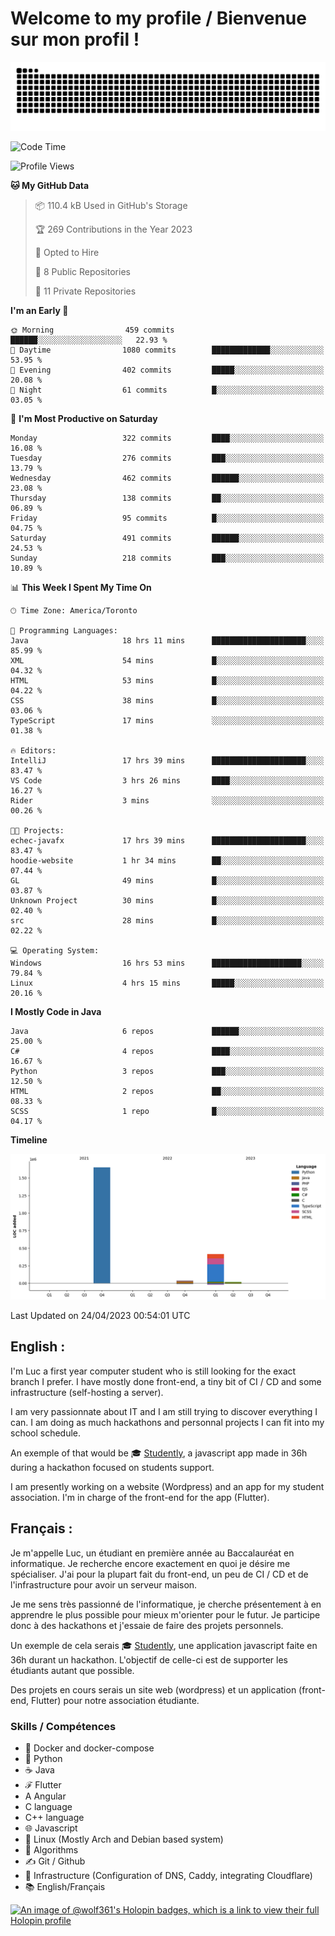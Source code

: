# Welcome to my profile / Bienvenue sur mon profil !

![snake gif](https://github.com/wolf-361/wolf-361/blob/output/github-contribution-grid-snake.svg)

<!--START_SECTION:waka-->
![Code Time](http://img.shields.io/badge/Code%20Time-37%20hrs%2040%20mins-blue)

![Profile Views](http://img.shields.io/badge/Profile%20Views-0-blue)

**🐱 My GitHub Data** 

> 📦 110.4 kB Used in GitHub's Storage 
 > 
> 🏆 269 Contributions in the Year 2023
 > 
> 💼 Opted to Hire
 > 
> 📜 8 Public Repositories 
 > 
> 🔑 11 Private Repositories 
 > 
**I'm an Early 🐤** 

```text
🌞 Morning                459 commits         ██████░░░░░░░░░░░░░░░░░░░   22.93 % 
🌆 Daytime                1080 commits        █████████████░░░░░░░░░░░░   53.95 % 
🌃 Evening                402 commits         █████░░░░░░░░░░░░░░░░░░░░   20.08 % 
🌙 Night                  61 commits          █░░░░░░░░░░░░░░░░░░░░░░░░   03.05 % 
```
📅 **I'm Most Productive on Saturday** 

```text
Monday                   322 commits         ████░░░░░░░░░░░░░░░░░░░░░   16.08 % 
Tuesday                  276 commits         ███░░░░░░░░░░░░░░░░░░░░░░   13.79 % 
Wednesday                462 commits         ██████░░░░░░░░░░░░░░░░░░░   23.08 % 
Thursday                 138 commits         ██░░░░░░░░░░░░░░░░░░░░░░░   06.89 % 
Friday                   95 commits          █░░░░░░░░░░░░░░░░░░░░░░░░   04.75 % 
Saturday                 491 commits         ██████░░░░░░░░░░░░░░░░░░░   24.53 % 
Sunday                   218 commits         ███░░░░░░░░░░░░░░░░░░░░░░   10.89 % 
```


📊 **This Week I Spent My Time On** 

```text
🕑︎ Time Zone: America/Toronto

💬 Programming Languages: 
Java                     18 hrs 11 mins      █████████████████████░░░░   85.99 % 
XML                      54 mins             █░░░░░░░░░░░░░░░░░░░░░░░░   04.32 % 
HTML                     53 mins             █░░░░░░░░░░░░░░░░░░░░░░░░   04.22 % 
CSS                      38 mins             █░░░░░░░░░░░░░░░░░░░░░░░░   03.06 % 
TypeScript               17 mins             ░░░░░░░░░░░░░░░░░░░░░░░░░   01.38 % 

🔥 Editors: 
IntelliJ                 17 hrs 39 mins      █████████████████████░░░░   83.47 % 
VS Code                  3 hrs 26 mins       ████░░░░░░░░░░░░░░░░░░░░░   16.27 % 
Rider                    3 mins              ░░░░░░░░░░░░░░░░░░░░░░░░░   00.26 % 

🐱‍💻 Projects: 
echec-javafx             17 hrs 39 mins      █████████████████████░░░░   83.47 % 
hoodie-website           1 hr 34 mins        ██░░░░░░░░░░░░░░░░░░░░░░░   07.44 % 
GL                       49 mins             █░░░░░░░░░░░░░░░░░░░░░░░░   03.87 % 
Unknown Project          30 mins             █░░░░░░░░░░░░░░░░░░░░░░░░   02.40 % 
src                      28 mins             █░░░░░░░░░░░░░░░░░░░░░░░░   02.22 % 

💻 Operating System: 
Windows                  16 hrs 53 mins      ████████████████████░░░░░   79.84 % 
Linux                    4 hrs 15 mins       █████░░░░░░░░░░░░░░░░░░░░   20.16 % 
```

**I Mostly Code in Java** 

```text
Java                     6 repos             ██████░░░░░░░░░░░░░░░░░░░   25.00 % 
C#                       4 repos             ████░░░░░░░░░░░░░░░░░░░░░   16.67 % 
Python                   3 repos             ███░░░░░░░░░░░░░░░░░░░░░░   12.50 % 
HTML                     2 repos             ██░░░░░░░░░░░░░░░░░░░░░░░   08.33 % 
SCSS                     1 repo              █░░░░░░░░░░░░░░░░░░░░░░░░   04.17 % 
```



**Timeline**

![Lines of Code chart](https://raw.githubusercontent.com/wolf-361/wolf-361/main/assets/bar_graph.png)


 Last Updated on 24/04/2023 00:54:01 UTC
<!--END_SECTION:waka-->

## English : 

I'm Luc a first year computer student who is still looking for the exact branch I prefer. I have mostly done front-end, a tiny bit of CI / CD and some infrastructure (self-hosting a server).

I am very passionnate about IT and I am still trying to discover everything I can. I am doing as much hackathons and personnal projects I can fit into my school schedule.

An exemple of that would be 🎓 [Studently](https://github.com/wolf-361/Studently-CodeJam12), a javascript app made in 36h during a hackathon focused on students support.

I am presently working on a website (Wordpress) and an app for my student association. I'm in charge of the front-end for the app (Flutter).

## Français :

Je m'appelle Luc, un étudiant en première année au Baccalauréat en informatique. Je recherche encore exactement en quoi je désire me spécialiser. J'ai pour la plupart fait du front-end, un peu de CI / CD et de l'infrastructure pour avoir un serveur maison.

Je me sens très passionné de l'informatique, je cherche présentement à en apprendre le plus possible pour mieux m'orienter pour le futur. Je participe donc à des hackathons et j'essaie de faire des projets personnels.

Un exemple de cela serais 🎓 [Studently](https://github.com/wolf-361/Studently-CodeJam12), une application javascript faite en 36h durant un hackathon. L'objectif de celle-ci est de supporter les étudiants autant que possible.

Des projets en cours serais un site web (wordpress) et un application (front-end, Flutter) pour notre association étudiante.

###  Skills / Compétences

* 🐋 Docker and docker-compose
* 🐍 Python
* ☕ Java
* ℱ Flutter
* A Angular
* C language
* C++ language
* 🌐 Javascript
* 🐧 Linux (Mostly Arch and Debian based system)
* 🧩 Algorithms
* ✍️ Git / Github
* 📜 Infrastructure (Configuration of DNS, Caddy, integrating Cloudflare)
* 📚 English/Français

[![An image of @wolf361's Holopin badges, which is a link to view their full Holopin profile](https://holopin.me/wolf361)](https://holopin.io/@wolf361)


